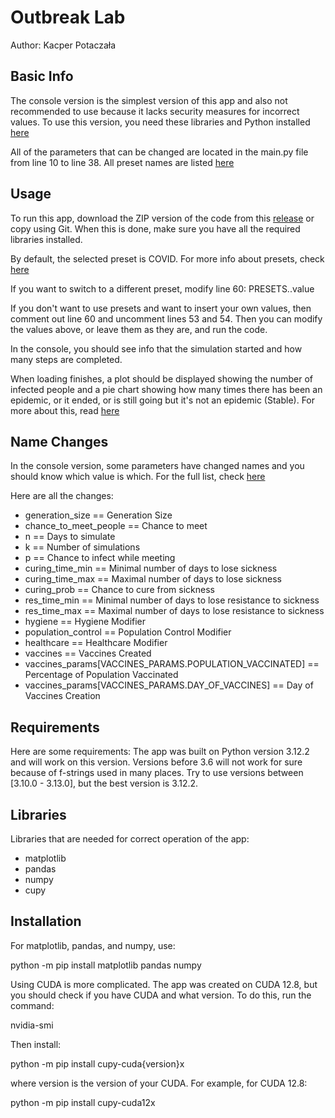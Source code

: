 # Outbreak Lab
Author: Kacper Potaczała


## Basic Info
The console version is the simplest version of this app and also not recommended to use because it lacks security measures for incorrect values. To use this version, you need these libraries and Python installed [here](#requirements)

All of the parameters that can be changed are located in the main.py file from line 10 to line 38.
All preset names are listed [here](https://github.com/QG1414/OutbreakLab?tab=readme-ov-file#presets)

## Usage
To run this app, download the ZIP version of the code from this [release](https://github.com/QG1414/OutbreakLab/releases/tag/Console_Version) or copy using Git. When this is done, make sure you have all the required libraries installed.

By default, the selected preset is COVID. For more info about presets, check [here](https://github.com/QG1414/OutbreakLab?tab=readme-ov-file#presets)

If you want to switch to a different preset, modify line 60: PRESETS.<Name of preset>.value

If you don't want to use presets and want to insert your own values, then comment out line 60 and uncomment lines 53 and 54.
Then you can modify the values above, or leave them as they are, and run the code.

In the console, you should see info that the simulation started and how many steps are completed.

When loading finishes, a plot should be displayed showing the number of infected people and a pie chart showing how many times there has been an epidemic, or it ended, or is still going but it's not an epidemic (Stable). For more about this, read [here](https://github.com/QG1414/OutbreakLab?tab=readme-ov-file#interpretation-of-results)

## Name Changes
In the console version, some parameters have changed names and you should know which value is which. For the full list, check [here](https://github.com/QG1414/OutbreakLab?tab=readme-ov-file#parameters)

Here are all the changes:
* generation_size == Generation Size
* chance_to_meet_people == Chance to meet
* n == Days to simulate
* k == Number of simulations
* p == Chance to infect while meeting
* curing_time_min == Minimal number of days to lose sickness
* curing_time_max == Maximal number of days to lose sickness
* curing_prob == Chance to cure from sickness
* res_time_min == Minimal number of days to lose resistance to sickness
* res_time_max == Maximal number of days to lose resistance to sickness
* hygiene == Hygiene Modifier
* population_control == Population Control Modifier
* healthcare == Healthcare Modifier
* vaccines == Vaccines Created
* vaccines_params[VACCINES_PARAMS.POPULATION_VACCINATED] == Percentage of Population Vaccinated
* vaccines_params[VACCINES_PARAMS.DAY_OF_VACCINES] == Day of Vaccines Creation


## Requirements
Here are some requirements:
The app was built on Python version 3.12.2 and will work on this version.
Versions before 3.6 will not work for sure because of f-strings used in many places. Try to use versions between [3.10.0 - 3.13.0], but the best version is 3.12.2.

## Libraries
Libraries that are needed for correct operation of the app:
* matplotlib
* pandas
* numpy
* cupy

## Installation
For matplotlib, pandas, and numpy, use:

python -m pip install matplotlib pandas numpy

Using CUDA is more complicated. The app was created on CUDA 12.8, but you should check if you have CUDA and what version. To do this, run the command:

nvidia-smi

Then install:

python -m pip install cupy-cuda{version}x

where version is the version of your CUDA. For example, for CUDA 12.8:

python -m pip install cupy-cuda12x




